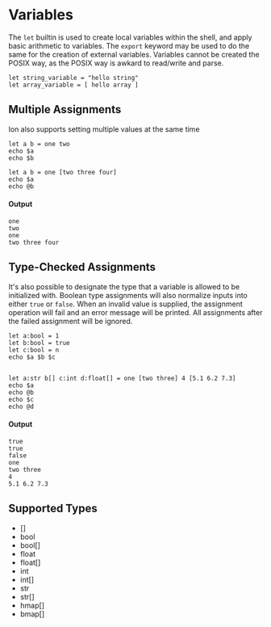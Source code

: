 # Variables

The `let` builtin is used to create local variables within the shell, and apply basic arithmetic
to variables. The `export` keyword may be used to do the same for the creation of external
variables. Variables cannot be created the POSIX way, as the POSIX way is awkard to read/write
and parse.

```ion
let string_variable = "hello string"
let array_variable = [ hello array ]
```

## Multiple Assignments

Ion also supports setting multiple values at the same time

```ion
let a b = one two
echo $a
echo $b

let a b = one [two three four]
echo $a
echo @b
```

#### Output

```
one
two
one
two three four
```

## Type-Checked Assignments

It's also possible to designate the type that a variable is allowed to be initialized with.
Boolean type assignments will also normalize inputs into either `true` or `false`. When an
invalid value is supplied, the assignment operation will fail and an error message will be
printed. All assignments after the failed assignment will be ignored.

```ion
let a:bool = 1
let b:bool = true
let c:bool = n
echo $a $b $c


let a:str b[] c:int d:float[] = one [two three] 4 [5.1 6.2 7.3]
echo $a
echo @b
echo $c
echo @d
```

#### Output

```
true
true
false
one
two three
4
5.1 6.2 7.3
```

## Supported Types

- []
- bool
- bool[]
- float
- float[]
- int
- int[]
- str
- str[]
- hmap[]
- bmap[]
